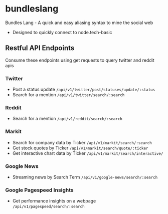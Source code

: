 # bundleslang
Bundles Lang - A quick and easy aliasing syntax to mine the social web
 - Designed to quickly connect to node.tech-basic
 
## Restful API Endpoints
Consume these endpoints using get requests to query twitter and reddit apis

### Twitter
 - Post a status update ```/api/v1/twitter/post/statuses/update/:status```
 - Search for a mention ```/api/v1/twitter/search/:search```
 
### Reddit
 - Search for a mention ```/api/v1/reddit/search/:search```
 
### Markit
 - Search for company data by Ticker ```/api/v1/markit/search/:search```
 - Get stock quotes by Ticker ```/api/v1/markit/search/quote/:ticker```
 - Get interactive chart data by Ticker ```/api/v1/markit/search/interactive/```

### Google News
 - Streaming news by Search Term ```/api/v1/google-news/search/:search```

### Google Pagespeed Insights
 - Get performance insights on a webpage ```/api/v1/pagespeed/search/:search```


